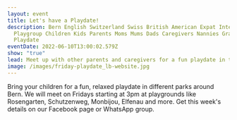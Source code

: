 ```yaml
---
layout: event
title: Let's have a Playdate!
description: Bern English Switzerland Swiss British American Expat International
  Playgroup Children Kids Parents Moms Mums Dads Caregivers Nannies Grandparents
  Playdate
eventDate: 2022-06-10T13:00:02.579Z
show: "true"
lead: Meet up with other parents and caregivers for a fun playdate in the park
image: /images/friday-playdate_lb-website.jpg
---
```

Bring your children for a fun, relaxed playdate in different parks around Bern. We will meet on Fridays starting at 3pm at playgrounds like Rosengarten, Schutzenweg, Monbijou, Elfenau and more. Get this week's details on our Facebook page or WhatsApp group.
